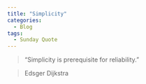 ```yaml
---
title: "Simplicity"
categories:
  - Blog
tags:
  - Sunday Quote
---
```


>  “Simplicity is prerequisite for reliability.” 

> Edsger Dijkstra
